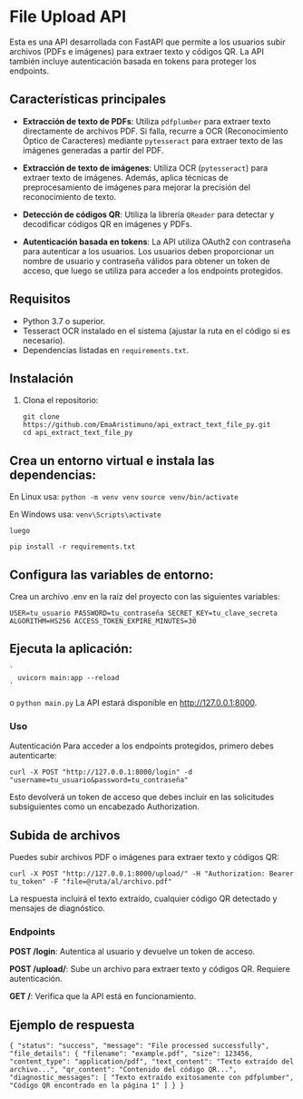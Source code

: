 # File Upload API

Esta es una API desarrollada con FastAPI que permite a los usuarios subir archivos (PDFs e imágenes) para extraer texto y códigos QR. La API también incluye autenticación basada en tokens para proteger los endpoints.

## Características principales

- **Extracción de texto de PDFs**: Utiliza `pdfplumber` para extraer texto directamente de archivos PDF. Si falla, recurre a OCR (Reconocimiento Óptico de Caracteres) mediante `pytesseract` para extraer texto de las imágenes generadas a partir del PDF.
  
- **Extracción de texto de imágenes**: Utiliza OCR (`pytesseract`) para extraer texto de imágenes. Además, aplica técnicas de preprocesamiento de imágenes para mejorar la precisión del reconocimiento de texto.

- **Detección de códigos QR**: Utiliza la librería `QReader` para detectar y decodificar códigos QR en imágenes y PDFs.

- **Autenticación basada en tokens**: La API utiliza OAuth2 con contraseña para autenticar a los usuarios. Los usuarios deben proporcionar un nombre de usuario y contraseña válidos para obtener un token de acceso, que luego se utiliza para acceder a los endpoints protegidos.

## Requisitos

- Python 3.7 o superior.
- Tesseract OCR instalado en el sistema (ajustar la ruta en el código si es necesario).
- Dependencias listadas en `requirements.txt`.

## Instalación

1. Clona el repositorio:

   ```
   git clone https://github.com/EmaAristimuno/api_extract_text_file_py.git
   cd api_extract_text_file_py
   ```

## Crea un entorno virtual e instala las dependencias:

En Linux usa:
    `python -m venv venv`
    `source venv/bin/activate ` 

 En Windows usa: 
    `venv\Scripts\activate`

    luego

`pip install -r requirements.txt`

## Configura las variables de entorno:

Crea un archivo .env en la raíz del proyecto con las siguientes variables:

`
USER=tu_usuario
PASSWORD=tu_contraseña
SECRET_KEY=tu_clave_secreta
ALGORITHM=HS256
ACCESS_TOKEN_EXPIRE_MINUTES=30
`
## Ejecuta la aplicación:

    `
      uvicorn main:app --reload
    `   
o 
`
python main.py
`
    La API estará disponible en http://127.0.0.1:8000.
### Uso
Autenticación
Para acceder a los endpoints protegidos, primero debes autenticarte:

`
curl -X POST "http://127.0.0.1:8000/login" -d "username=tu_usuario&password=tu_contraseña"
`

Esto devolverá un token de acceso que debes incluir en las solicitudes subsiguientes como un encabezado Authorization.

## Subida de archivos
Puedes subir archivos PDF o imágenes para extraer texto y códigos QR:

`
curl -X POST "http://127.0.0.1:8000/upload/" -H "Authorization: Bearer tu_token" -F "file=@ruta/al/archivo.pdf"
`

La respuesta incluirá el texto extraído, cualquier código QR detectado y mensajes de diagnóstico.

### Endpoints
**POST /login**: Autentica al usuario y devuelve un token de acceso.

**POST /upload/**: Sube un archivo para extraer texto y códigos QR. Requiere autenticación.

**GET /**: Verifica que la API está en funcionamiento.

## Ejemplo de respuesta
`
{
  "status": "success",
  "message": "File processed successfully",
  "file_details": {
    "filename": "example.pdf",
    "size": 123456,
    "content_type": "application/pdf",
    "text_content": "Texto extraído del archivo...",
    "qr_content": "Contenido del código QR...",
    "diagnostic_messages": [
      "Texto extraído exitosamente con pdfplumber",
      "Código QR encontrado en la página 1"
    ]
  }
}
`